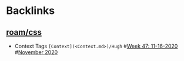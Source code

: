 
# Backlinks
## [roam/css](<roam/css.md>)
- Context Tags `[Context](<Context.md>)/Hugh` #[Week 47: 11-16-2020](<Week 47: 11-16-2020.md>) #[November 2020](<November 2020.md>)

